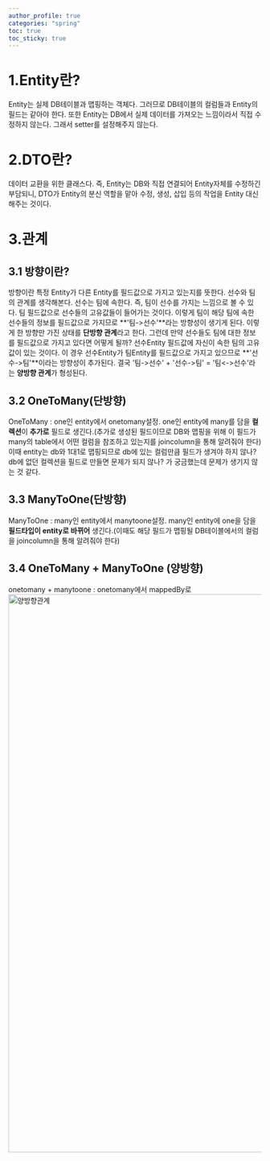 ```yaml
---
author_profile: true
categories: "spring"
toc: true
toc_sticky: true
---
```


# 1.Entity란?
Entity는 실제 DB테이블과 맵핑하는 객체다. 그러므로 DB테이블의 컬럼들과 Entity의 필드는 같아야 한다. 또한 Entity는 DB에서 실제 데이터를 가져오는 느낌이라서 직접 수정하지 않는다. 그래서 setter를 설정해주지 않는다.



# 2.DTO란?
데이터 교환을 위한 클래스다. 즉, Entity는 DB와 직접 연결되어 Entity자체를 수정하긴 부담되니, DTO가 Entity의 분신 역할을 맡아 수정, 생성, 삽입 등의 작업을 Entity 대신 해주는 것이다.


# 3.관계
## 3.1 방향이란?
방향이란 특정 Entity가 다른 Entity를 필드값으로 가지고 있는지를 뜻한다. 선수와 팀의 관계를 생각해본다. 선수는 팀에 속한다. 즉, 팀이 선수를 가지는 느낌으로 볼 수 있다. 팀 필드값으로 선수들의 고유값들이 들어가는 것이다. 이렇게 팀이 해당 팀에 속한 선수들의 정보를 필드값으로 가지므로 **'팀->선수'**라는 방향성이 생기게 된다. 이렇게 한 방향만 가진 상태를 **단방향 관계**라고 한다. 그런데 만약 선수들도 팀에 대한 정보를 필드값으로 가지고 있다면 어떻게 될까? 선수Entity 필드값에 자신이 속한 팀의 고유값이 있는 것이다. 이 경우 선수Entity가 팀Entity를 필드값으로 가지고 있으므로 **'선수->팀'**이라는 방향성이 추가된다. 결국 '팀->선수' + '선수->팀' = '팀<->선수'라는 **양방향 관계**가 형성된다.

## 3.2 OneToMany(단방향)      
OneToMany : one인 entity에서 onetomany설정. one인 entity에 many를 담을 **컬렉션**이 **추가로** 필드로 생긴다.(추가로 생성된 필드이므로 DB와 맵핑을 위해 이 필드가 many의 table에서 어떤 컬럼을 참조하고 있는지를 joincolumn을 통해 알려줘야 한다) 이때 entity는 db와 1대1로 맵핑되므로 db에 있는 컬럼만큼 필드가 생겨야 하지 않나? db에 없던 컬렉션을 필드로 만들면 문제가 되지 않나? 가 궁금했는데 문제가 생기지 않는 것 같다.


## 3.3 ManyToOne(단방향)
ManyToOne : many인 entity에서 manytoone설정. many인 entity에 one을 담을 **필드타입이 entity로 바뀌어** 생긴다.(이때도 해당 필드가 맵핑될 DB테이블에서의 컬럼을 joincolumn을 통해 알려줘야 한다)

## 3.4 OneToMany + ManyToOne (양방향)
onetomany + manytoone : onetomany에서 mappedBy로
<img width="1110" alt="양방향관계" src="https://user-images.githubusercontent.com/96512568/180339545-8790768c-1759-4db4-a691-c85b121d9861.png">







